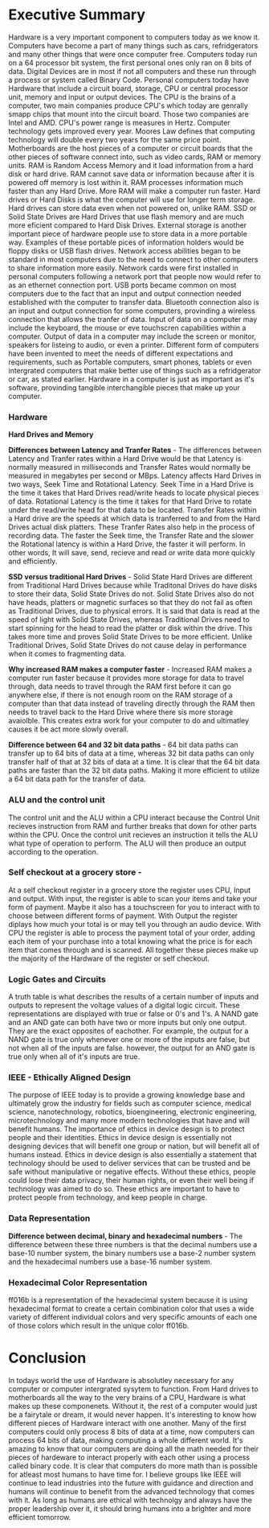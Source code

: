 # Executive Summary 
Hardware is a very important component to computers today as we know it. Computers have become a part of many things such as cars, refridgerators and many other things that were once computer free. Computers today run on a 64 processor bit system, the first personal ones only ran on 8 bits of data. Digital Devices are in most if not all computers and these run through a process or system called Binary Code. Personal computers today have Hardware that include a circuit board, storage, CPU or central processor unit, memory and input or output devices. The CPU is the brains of a computer, two main companies produce CPU's which today are genrally smapp chips that mount into the circuit board. Those two companies are Intel and AMD. CPU's power range is measures in Hertz. Computer technology gets improved every year. Moores Law defines that computing technology will double every two years for the same price point. Motherboards are the host pieces of a computer or circuit boards that the other pieces of software connect into, such as video cards, RAM or memory units. RAM is Random Access Memory and it load information from a hard disk or hard drive. RAM cannot save data or information because after it is powered off memory is lost within it. RAM processes information much faster than any Hard Drive. More RAM will make a computer run faster. Hard drives or Hard Disks is what the computer will use for longer term storage. Hard drives can store data even when not powered on, unlike RAM. SSD or Solid State Drives are Hard Drives that use flash memory and are much more eficient compared to Hard Disk Drives. External storage is another important piece of hardware people use to store data in a more portable way. Examples of these portable pices of information holders would be floppy disks or USB flash drives. Network access abilities began to be standard in most computers due to the need to connect to other computers to share information more easily. Network cards were first installed in personal computers following a network port that people now would refer to as an ethernet connection port. USB ports became common on most computers due to the fact that an input and output connection needed established with the computer to transfer data. Bluetooth connection also is an input and output connection for some computers, provinding a wireless connection that allows the tranfer of data. Input of data on a computer may include the keyboard, the mouse or eve touchscren capabilities within a computer. Output of data in a computer may include the screen or monitor, speakers for listeing to audio, or even a printer. Different form of computers have been invented to meet the needs of different expectations and requirements, such as Portable computers, smart phones, tablets or even intergrated computers that make better use of things such as a refridgerator or car, as stated earlier. Hardware in a computer is just as important as it's software, provinding tangible interchangible pieces that make up your computer.    

### Hardware 
**Hard Drives and Memory**

**Differences between Latency and Tranfer Rates** - The differences between Latency and Tranfer rates within a Hard Drive would be that Latency is normally measured in milliseconds and Transfer Rates would normally be measured in megabytes per second or MBps. Latency affects Hard Drives in two ways, Seek Time and Rotational Latency. Seek Time in a Hard Drive is the time it takes that Hard Drives read/write heads to locate physical  pieces of data. Rotational Latency is the time it takes for that Hard Drive to rotate under the read/write head for that data to be located. Transfer Rates within a Hard drive are the speeds at which data is tranferred to and from the Hard Drives actual disk platters. These Tranfer Rates also help in the process of recording data. The faster the Seek time, the Transfer Rate and the slower the Rotational latency is within a Hard Drive, the faster it will perform. In other words, It will save, send, recieve and read or write data more quickly and efficiently.


**SSD versus traditional Hard Drives** -
Solid State Hard Drives are different from Traditional Hard Drives because while Traditonal Drives do have disks to store their data, Solid State Drives do not. Solid State Drives also do not have heads, platters or magnetic surfaces so that they do not fail as often as Traditional Drives, due to physical errors. It is said that data is read at the speed of light with Solid State Drives, whereas Traditional Drives need to start spinning for the head to read the platter or disk within the drive. This takes more time and proves Solid State Drives to be more efficient. Unlike Traditional Drives, Solid State Drives do not cause delay in performance when it comes to fragmenting data.

**Why increased RAM makes a computer faster** - 
Increased RAM makes a computer run faster because it provides more storage for data to travel through, data needs to travel through the RAM first before it can go anywhere else, if there is not enough room on the RAM storage of a computer than that data instead of traveling directly through the RAM then needs to travel back to the Hard Drive where there sis more storage avaiolble. This creates extra work for your computer to do and ultimatley causes it be act more slowly overall. 

**Difference between 64 and 32 bit data paths** - 64 bit data paths can transfer up to 64 bits of data at a time, whereas 32 bit data paths can only transfer half of that at 32 bits of data at a time. It is clear that the 64 bit data paths are faster than the 32 bit data paths. Making it more efficient to utilize a 64 bit data path for the transfer of data.  

### ALU and the control unit 
The control unit and the ALU within a CPU interact because the Control Unit recieves instruction from RAM and further breaks that down for other parts within the CPU. Once the control unit recieves an instruction it tells the ALU what type of operation to perform. The ALU will then produce an output according to the operation.  

### Self checkout at a grocery store -
At a self checkout register in a grocery store the register uses CPU, Input and output. With input, the register is able to scan your items and take your form of payment. Maybe it also has a touchscreen for you to interact with to choose between different forms of payment. With Output the register diplays how much your total is or may tell you through an audio device. With CPU the register is able to process the payment total of your order, adding each item of your purchase into a total knowing what the price is for each item that comes through and is scanned. All together these pieces make up the majority of the Hardware of the register or self checkout. 
### Logic Gates and Circuits 
A truth table is what describes the results of a certain number of inputs and outputs to represent the voltage values of a digital logic circuit. These representations are displayed with true or false or 0's and 1's. A NAND gate and an AND gate can both have two or more inputs but only one output. They are the exact opposites of eachother. For example, the output for a NAND gate is true only whenever one or more of the inputs are false, but not when all of the inputs are false. however, the output for an AND gate is true only when all of it's inputs are true.
### IEEE - Ethically Aligned Design
The purpose of IEEE today is to provide a growing knowledge base and ultimately grow the industry for fields such as computer science, medical science, nanotechnology, robotics, bioengineering, electronic engineering, microtechnology and many more modern technologies that have and will benefit humans. The importance of ethics in device design is to protect people and their identities. Ethics in device design is essentially not designing devices that will benefit one group or nation, but will benefit all of humans instead. Ethics in device design is also essentially a statement that technology should be used to deliver services that can be trusted and be safe without manipulative or negative effects. Without these ethics, people could lose their data privacy, their human rights, or even their well being if technology was aimed to do so. These ethics are important to have to protect people from technology, and keep people in charge.

### Data Representation
**Difference between decimal, binary and hexadecimal numbers** - 
The difference between these three numbers is that the decimal numbers use a base-10 number system, the binary numbers use a base-2 number system and the hexadecimal numbers use a base-16 number system. 
### Hexadecimal Color Representation
ff016b is a representation of the hexadecimal system because it is using hexadecimal format to create a certain combination color that uses a wide variety of different individual colors and very specific amounts of each one of those colors which result in the unique color ff016b.

# Conclusion 
In todays world the use of Hardware is absolutley necessary for any computer or computer intergrated sysytem to function. From Hard drives to motherboards all the way to the very brains of a CPU, Hardware is what makes up these componenets. Without it, the rest of a computer would just be a fairytale or dream, it would never happen. It's interesting to know how different pieces of Hardware interact with one another. Many of the first computers could only process 8 bits of data at a time, now computers can process 64 bits of data, making computing a whole different world. It's amazing to know that our computers are doing all the math needed for their pieces of hardeware to interact properly with each other using a process called binary code. It is clear that computers do more math than is possible for atleast most humans to have time for. I believe groups like IEEE will continue to lead industries into the future with guidance and direction and humans will continue to benefit from the advanced technology that comes with it. As long as humans are ethical with technolgy and always have the proper leadership over it, it should bring humans into a brighter and more efficient tomorrow.
